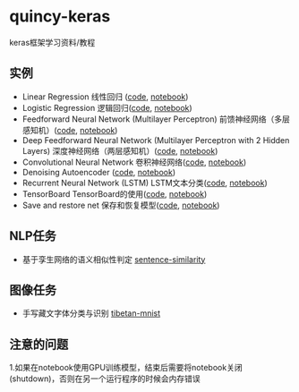 # quincy-keras
keras框架学习资料/教程


## 实例

* Linear Regression 线性回归 ([code](https://github.com/yanqiangmiffy/quincy-keras/blob/master/code/01_linear_regression.py), [notebook](https://github.com/yanqiangmiffy/quincy-keras/blob/master/notebook/01_linear_regression.ipynb))
* Logistic Regression 逻辑回归([code](https://github.com/yanqiangmiffy/quincy-keras/blob/master/code/02_logistic_regression.py), [notebook](https://github.com/yanqiangmiffy/quincy-keras/blob/master/notebook/02_logistic_regression.ipynb))
* Feedforward Neural Network (Multilayer Perceptron)  前馈神经网络（多层感知机）([code](https://github.com/yanqiangmiffy/quincy-keras/blob/master/code/03_net.py), [notebook](https://github.com/yanqiangmiffy/quincy-keras/blob/master/notebook/03_net.ipynb))
* Deep Feedforward Neural Network (Multilayer Perceptron with 2 Hidden Layers)   深度神经网络（两层感知机）([code](https://github.com/yanqiangmiffy/quincy-keras/blob/master/code/04_modern_net.py), [notebook](https://github.com/yanqiangmiffy/quincy-keras/blob/master/notebook/04_modern_net.ipynb))
* Convolutional Neural Network  卷积神经网络([code](https://github.com/yanqiangmiffy/quincy-keras/blob/master/code/05_convolutional_net.py), [notebook](https://github.com/yanqiangmiffy/quincy-keras/blob/master/notebook/05_convolutional_net.ipynb))
* Denoising Autoencoder ([code](https://github.com/yanqiangmiffy/quincy-keras/blob/master/code/06_autoencoder.py), [notebook](https://github.com/yanqiangmiffy/quincy-keras/blob/master/notebook/06_denoising%20autoencoder.ipynb))
* Recurrent Neural Network (LSTM) LSTM文本分类([code](https://github.com/yanqiangmiffy/quincy-keras/blob/master/code/07_lstm.py), [notebook](https://github.com/yanqiangmiffy/quincy-keras/blob/master/notebook/07_lstm.ipynb))
* TensorBoard TensorBoard的使用([code](https://github.com/yanqiangmiffy/quincy-keras/blob/master/code/08_tensorboard.py), [notebook](https://github.com/yanqiangmiffy/quincy-keras/blob/master/notebook/08_tensorboard.ipynb))
* Save and restore net 保存和恢复模型([code](https://github.com/yanqiangmiffy/quincy-keras/blob/master/code/09_save_restore_net.py), [notebook](https://github.com/yanqiangmiffy/quincy-keras/blob/master/notebook/09_save_restore_net.ipynb))

## NLP任务
- 基于孪生网络的语义相似性判定 [sentence-similarity](https://github.com/yanqiangmiffy/sentence-similarity)
## 图像任务
- 手写藏文字体分类与识别 [tibetan-mnist](https://github.com/yanqiangmiffy/tibetan-mnist)
## 注意的问题

1.如果在notebook使用GPU训练模型，结束后需要将notebook关闭(shutdown)，否则在另一个运行程序的时候会内存错误
